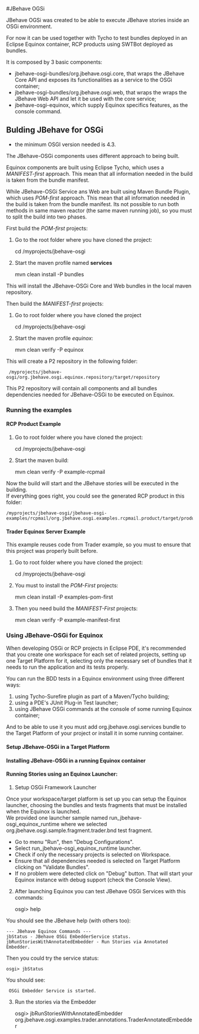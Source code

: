 #JBehave OGSi

JBehave OGSi was created to be able to execute JBehave stories inside an OSGi environment.

For now it can be used together with Tycho to test bundles deployed in an Eclipse Equinox container, RCP products using SWTBot deployed as bundles.

It is composed by 3 basic components: 

- jbehave-osgi-bundles/org.jbehave.osgi.core, that wraps the JBehave Core API and exposes its functionalities as a service to the OSGi container;
- jbehave-osgi-bundles/org.jbehave.osgi.web, that wraps the wraps the JBehave Web API and let it be used with the core service;
- jbehave-osgi-equinox, which supply Equinox specifics features, as the console command.
 
## Bulding JBehave for OSGi

* the minimum OSGI version needed is 4.3.

The JBehave-OSGi components uses different approach to being built.
 
Equinox components are built using Eclipse Tycho, which uses a _MANIFEST-first_ approach. This mean that all information needed in the build is taken from the bundle manifest.

While JBehave-OSGi Service ans Web are built using Maven Bundle Plugin, which uses _POM-first_ approach. This mean that all information needed in the build is taken from the bundle manifest.
Its not possible to run both methods in same maven reactor (the same maven running job), so you must to split the build into two phases.


First build the _POM-first_ projects:
 
1) Go to the root folder where you have cloned the project:

	cd /myprojects/jbehave-osgi

2) Start the maven profile named **services**

	mvn clean install -P bundles
	
This will install the JBehave-OSGi Core and Web bundles in the local maven repository.
	
	
Then build the _MANIFEST-first_ projects:

1) Go to root folder where you have cloned the project

	cd /myprojects/jbehave-osgi

2) Start the maven profile *equinox*: 

	mvn clean verify -P equinox

This will create a P2 repository in the following folder: 

     /myprojects/jbehave-osgi/org.jbehave.osgi.equinox.repository/target/repository 
     
This P2 repository will contain all components and all bundles dependencies needed for JBehave-OSGi to be executed on Equinox.


    
### Running the examples    
   
#### RCP Product Example

1) Go to root folder where you have cloned the project:

	cd /myprojects/jbehave-osgi
	
2) Start the maven build:

    mvn clean verify -P example-rcpmail
 
Now the build will start and the JBehave stories will be executed in the building.    
If everything goes right, you could see the generated RCP product in this folder:

	/myprojects/jbehave-osgi/jbehave-osgi-examples/rcpmail/org.jbehave.osgi.examples.rcpmail.product/target/products    


#### Trader Equinox Server Example

This example reuses code from Trader example, so you must to ensure that this project was properly built before.

1) Go to root folder where you have cloned the project:

	cd /myprojects/jbehave-osgi

2) You must to install the _POM-First_ projects:

    mvn clean install -P examples-pom-first

2) Then you need build the _MANIFEST-First_ projects:

    mvn clean verify -P example-manifest-first

    
### Using JBehave-OSGi for Equinox

When developing OSGi or RCP projects in Eclipse PDE, it's recommended that you create one workspace for each set of related projects, setting up one Target Platform for it, selecting only the necessary set of bundles that it needs to run the application and its tests properly.

You can run the BDD tests in a Equinox environment using three different ways: 

1) using Tycho-Surefire plugin as part of a Maven/Tycho building;
2) using a PDE's JUnit Plug-in Test launcher;
3) using JBehave OSGi commands at the console of some running Equinox container;

And to be able to use it you must add org.jbehave.osgi.services bundle to the Target Platform of your project or install it in some running container.


#### Setup JBehave-OSGi in a Target Platform


#### Installing JBehave-OSGi in a running Equinox container

 
 

#### Running Stories using an Equinox Launcher:

1) Setup OSGi Framework Launcher

Once your workspace/target platform is set up you can setup the Equinox launcher, choosing the bundles and tests fragments that must be installed when the Equinox is launched.  
We provided one launcher sample named run_jbehave-osgi_equinox_runtime where we selected org.jbehave.osgi.sample.fragment.trader.bnd test fragment.

- Go to menu "Run", then "Debug Configurations". 
- Select run_jbehave-osgi_equinox_runtime launcher.
- Check if only the necessary projects is selected on Workspace. 
- Ensure that all dependencies needed is selected on Target Platform clicking on "Validate Bundles". 
- If no problem were detected click on "Debug" button. That will start your Equinox instance with debug support (check the Console View).

2) After launching Equinox you can test JBehave OSGi Services with this commands:

    osgi> help
    
You should see the JBehave help (with others too):

	--- JBehave Equinox Commands ---
	jbStatus - JBehave OSGi EmbedderService status.
	jbRunStoriesWithAnnotatedEmbedder - Run Stories via Annotated Embedder. 
	
Then you could try the service status:

    osgi> jbStatus
    
You should see:

     OSGi Embedder Service is started.      

3) Run the stories via the Embedder

    osgi> jbRunStoriesWithAnnotatedEmbedder org.jbehave.osgi.examples.trader.annotations.TraderAnnotatedEmbedder
     